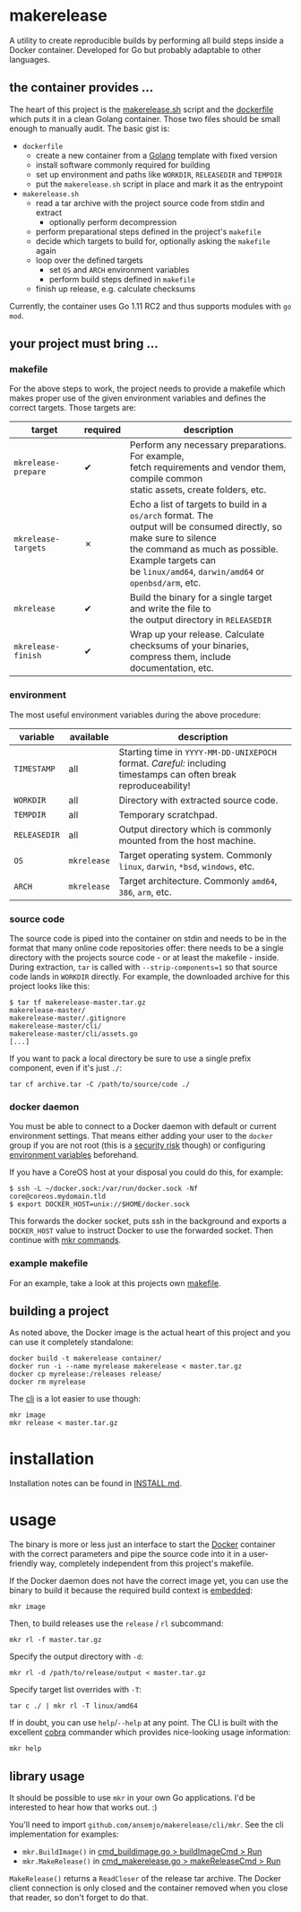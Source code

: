 # makerelease

A utility to create reproducible builds by performing all build steps inside a Docker container.
Developed for Go but probably adaptable to other languages.

## the container provides ...

The heart of this project is the [makerelease.sh](/container/makerelease.sh) script and the
[dockerfile](/container/dockerfile) which puts it in a clean Golang container. Those two files
should be small enough to manually audit. The basic gist is:

[golang]: https://hub.docker.com/_/golang/

- `dockerfile`
  - create a new container from a [Golang] template with fixed version
  - install software commonly required for building
  - set up environment and paths like `WORKDIR`, `RELEASEDIR` and `TEMPDIR`
  - put the `makerelease.sh` script in place and mark it as the entrypoint
- `makerelease.sh`
  - read a tar archive with the project source code from stdin and extract
    - optionally perform decompression
  - perform preparational steps defined in the project's `makefile`
  - decide which targets to build for, optionally asking the `makefile` again
  - loop over the defined targets
    - set `OS` and `ARCH` environment variables
    - perform build steps defined in `makefile`
  - finish up release, e.g. calculate checksums

Currently, the container uses Go 1.11 RC2 and thus supports modules with `go mod`.

## your project must bring ...

### makefile

For the above steps to work, the project needs to provide a makefile which makes proper use of the
given environment variables and defines the correct targets. Those targets are:

| target              | required | description                                                                                                                                                                                                                                   |
| ------------------- | -------- | --------------------------------------------------------------------------------------------------------------------------------------------------------------------------------------------------------------------------------------------- |
| `mkrelease-prepare` | ✔        | Perform any necessary preparations. For example,<br> fetch requirements and vendor them, compile common<br> static assets, create folders, etc.                                                                                               |
| `mkrelease-targets` | ✗        | Echo a list of targets to build in a `os/arch` format. The<br> output will be consumed directly, so make sure to silence<br> the command as much as possible. Example targets can<br> be `linux/amd64`, `darwin/amd64` or `openbsd/arm`, etc. |
| `mkrelease`         | ✔        | Build the binary for a single target and write the file to<br> the output directory in `RELEASEDIR`                                                                                                                                           |
| `mkrelease-finish`  | ✔        | Wrap up your release. Calculate checksums of your binaries,<br> compress them, include documentation, etc.                                                                                                                                    |

### environment

The most useful environment variables during the above procedure:

| variable     | available   | description                                                                                                           |
| ------------ | ----------- | --------------------------------------------------------------------------------------------------------------------- |
| `TIMESTAMP`  | all         | Starting time in `YYYY-MM-DD-UNIXEPOCH` format. _Careful:_ including<br> timestamps can often break reproduceability! |
| `WORKDIR`    | all         | Directory with extracted source code.                                                                                 |
| `TEMPDIR`    | all         | Temporary scratchpad.                                                                                                 |
| `RELEASEDIR` | all         | Output directory which is commonly mounted from the host machine.                                                     |
| `OS`         | `mkrelease` | Target operating system. Commonly `linux`, `darwin`, `*bsd`, `windows`, etc.                                          |
| `ARCH`       | `mkrelease` | Target architecture. Commonly `amd64`, `386`, `arm`, etc.                                                             |

### source code

The source code is piped into the container on stdin and needs to be in the format that many online
code repositories offer: there needs to be a single directory with the projects source code - or at
least the makefile - inside. During extraction, `tar` is called with `--strip-components=1` so that
source code lands in `WORKDIR` directly. For example, the downloaded archive for this project looks
like this:

    $ tar tf makerelease-master.tar.gz
    makerelease-master/
    makerelease-master/.gitignore
    makerelease-master/cli/
    makerelease-master/cli/assets.go
    [...]

If you want to pack a local directory be sure to use a single prefix component, even if it's just
`./`:

    tar cf archive.tar -C /path/to/source/code ./

### docker daemon

You must be able to connect to a Docker daemon with default or current environment settings. That
means either adding your user to the `docker` group if you are not root (this is a
[security risk](https://docs.docker.com/install/linux/linux-postinstall/#manage-docker-as-a-non-root-user)
though) or configuring
[environment variables](https://docs.docker.com/engine/reference/commandline/cli/#environment-variables)
beforehand.

If you have a CoreOS host at your disposal you could do this, for example:

```shell
$ ssh -L ~/docker.sock:/var/run/docker.sock -Nf core@coreos.mydomain.tld
$ export DOCKER_HOST=unix://$HOME/docker.sock
```

This forwards the docker socket, puts ssh in the background and exports a `DOCKER_HOST` value to
instruct Docker to use the forwarded socket. Then continue with [mkr commands](#usage).

### example makefile

For an example, take a look at this projects own [makefile](cli/makefile).

## building a project

As noted above, the Docker image is the actual heart of this project and you can use it completely
standalone:

    docker build -t makerelease container/
    docker run -i --name myrelease makerelease < master.tar.gz
    docker cp myrelease:/releases release/
    docker rm myrelease

The [cli](#usage) is a lot easier to use though:

    mkr image
    mkr release < master.tar.gz

# installation

Installation notes can be found in [INSTALL.md](INSTALL.md).

# usage

The binary is more or less just an interface to start the [Docker](https://github.com/docker/docker)
container with the correct parameters and pipe the source code into it in a user-friendly way,
completely independent from this project's makefile.

If the Docker daemon does not have the correct image yet, you can use the binary to build it because
the required build context is [embedded](https://github.com/gobuffalo/packr):

    mkr image

Then, to build releases use the `release` / `rl` subcommand:

    mkr rl -f master.tar.gz

Specify the output directory with `-d`:

    mkr rl -d /path/to/release/output < master.tar.gz

Specify target list overrides with `-T`:

    tar c ./ | mkr rl -T linux/amd64

If in doubt, you can use `help`/`--help` at any point. The CLI is built with the excellent
[cobra](https://github.com/spf13/cobra) commander which provides nice-looking usage information:

    mkr help

## library usage

It should be possible to use `mkr` in your own Go applications. I'd be interested to hear how that
works out. :)

You'll need to import `github.com/ansemjo/makerelease/cli/mkr`. See the cli implementation for
examples:

- `mkr.BuildImage()` in [cmd_buildimage.go > buildImageCmd > Run](cli/cmd_buildimage.go#L34)
- `mkr.MakeRelease()` in [cmd_makerelease.go > makeReleaseCmd > Run](cli/cmd_makerelease.go#L63)

`MakeRelease()` returns a `ReadCloser` of the release tar archive. The Docker client connection is
only closed and the container removed when you close that reader, so don't forget to do that.
